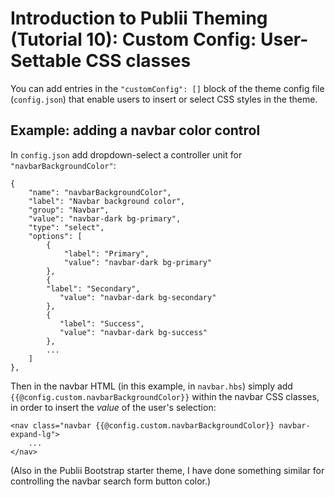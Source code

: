 # Introduction to Publii Theming (Tutorial 10): Custom Config: User-Settable CSS classes

You can add entries in the `"customConfig": []` block of the theme config file (`config.json`) that enable users to insert or select CSS styles in the theme.

## Example: adding a navbar color control

In `config.json` add dropdown-select a controller unit for `"navbarBackgroundColor"`:

```
{
	"name": "navbarBackgroundColor",
	"label": "Navbar background color",
	"group": "Navbar",
	"value": "navbar-dark bg-primary",
	"type": "select",
	"options": [
		{
			"label": "Primary",
			"value": "navbar-dark bg-primary"
		},
		{
	   	"label": "Secondary",
		   "value": "navbar-dark bg-secondary"
		},
		{
		   "label": "Success",
		   "value": "navbar-dark bg-success"
		},
		...
	]
},
```

Then in the navbar HTML (in this example, in `navbar.hbs`) simply add `{{@config.custom.navbarBackgroundColor}}` within the navbar CSS classes, in order to insert the _value_ of the user's selection:

```
<nav class="navbar {{@config.custom.navbarBackgroundColor}} navbar-expand-lg">
	...
</nav>
```

(Also in the Publii Bootstrap starter theme, I have done something similar for controlling the navbar search form button color.)
